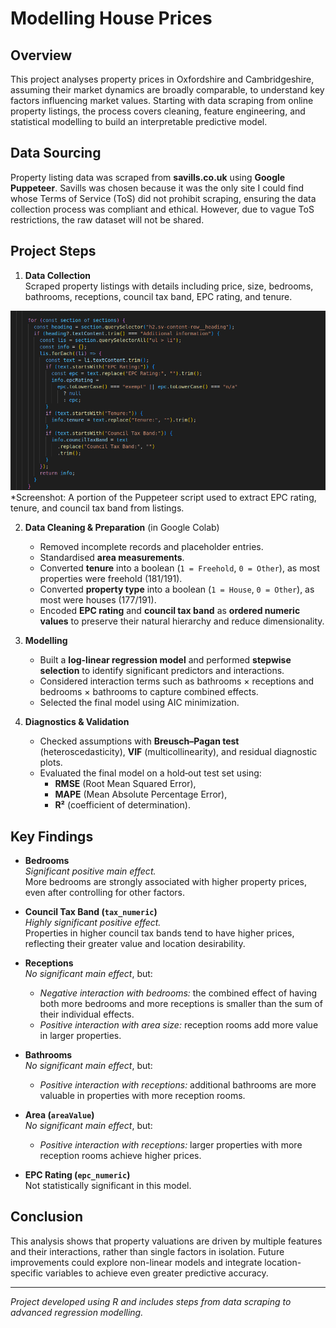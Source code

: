 # Modelling House Prices

## Overview

This project analyses property prices in Oxfordshire and Cambridgeshire, assuming their market dynamics are broadly comparable, to understand key factors influencing market values. Starting with data scraping from online property listings, the process covers cleaning, feature engineering, and statistical modelling to build an interpretable predictive model.
## Data Sourcing

Property listing data was scraped from **savills.co.uk** using **Google Puppeteer**.  Savills was chosen because it was the only site I could find whose Terms of Service (ToS) did not prohibit scraping, ensuring the data collection process was compliant and ethical. However, due to vague ToS restrictions, the raw dataset will not be shared.

## Project Steps

1. **Data Collection**  
   Scraped property listings with details including price, size, bedrooms, bathrooms, receptions, council tax band, EPC rating, and tenure.

![Segment of Puppeteer script](/images/scraper.png)
*Screenshot: A portion of the Puppeteer script used to extract EPC rating, tenure, and council tax band from listings.

2. **Data Cleaning & Preparation**  (in Google Colab)
   - Removed incomplete records and placeholder entries.  
   - Standardised **area measurements**.  
   - Converted **tenure** into a boolean (`1 = Freehold`, `0 = Other`), as most properties were freehold (181/191).  
   - Converted **property type** into a boolean (`1 = House`, `0 = Other`), as most were houses (177/191).  
   - Encoded **EPC rating** and **council tax band** as **ordered numeric values** to preserve their natural hierarchy and reduce dimensionality.

3. **Modelling**  
   - Built a **log-linear regression model** and performed **stepwise selection** to identify significant predictors and interactions.  
   - Considered interaction terms such as bathrooms × receptions and bedrooms × bathrooms to capture combined effects.  
   - Selected the final model using AIC minimization.

4. **Diagnostics & Validation**  
   - Checked assumptions with **Breusch–Pagan test** (heteroscedasticity), **VIF** (multicollinearity), and residual diagnostic plots.  
   - Evaluated the final model on a hold‑out test set using:  
      - **RMSE** (Root Mean Squared Error),  
      - **MAPE** (Mean Absolute Percentage Error),  
      - **R²** (coefficient of determination).

## Key Findings

- **Bedrooms**  
  *Significant positive main effect.*  
  More bedrooms are strongly associated with higher property prices, even after controlling for other factors.

- **Council Tax Band (`tax_numeric`)**  
  *Highly significant positive effect.*  
  Properties in higher council tax bands tend to have higher prices, reflecting their greater value and location desirability.

- **Receptions**  
  *No significant main effect*, but:  
  - *Negative interaction with bedrooms:* the combined effect of having both more bedrooms and more receptions is smaller than the sum of their individual effects.  
  - *Positive interaction with area size:* reception rooms add more value in larger properties.

- **Bathrooms**  
  *No significant main effect*, but:  
  - *Positive interaction with receptions:* additional bathrooms are more valuable in properties with more reception rooms.

- **Area (`areaValue`)**  
*No significant main effect*, but:  
  - *Positive interaction with receptions:* larger properties with more reception rooms achieve higher prices.

- **EPC Rating (`epc_numeric`)**  
  Not statistically significant in this model.

## Conclusion
This analysis shows that property valuations are driven by multiple features and their interactions, rather than single factors in isolation. Future improvements could explore non-linear models and integrate location-specific variables to achieve even greater predictive accuracy.

---

_Project developed using R and includes steps from data scraping to advanced regression modelling._
